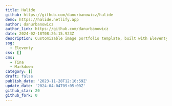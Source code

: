 ```yaml
---
title: Halide
github: https://github.com/danurbanowicz/halide
demo: https://halide.netlify.app
author: danurbanowicz
author_link: https://github.com/danurbanowicz
date: 2024-02-18T08:26:15.923Z
description: Customizable image portfolio template, built with Eleventy and Tina CMS
ssg:
  - Eleventy
css: []
cms:
  - Tina
  - Markdown
category: []
draft: false
publish_date: '2023-11-28T12:16:59Z'
update_date: '2024-04-04T09:05:00Z'
github_star: 20
github_fork: 0
---
```

